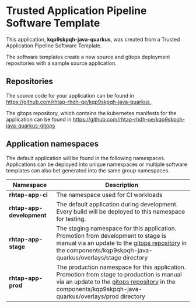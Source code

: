 # Trusted Application Pipeline Software Template

This application, **kqp9skpqh-java-quarkus**, was created from a Trusted Application Pipeline Software Template.

The software templates create a new source and gitops deployment repositories with a sample source application. 

## Repositories

The source code for your application can be found in [https://github.com/rhtap-rhdh-qe/kqp9skpqh-java-quarkus ](https://github.com/rhtap-rhdh-qe/kqp9skpqh-java-quarkus ).
 
The gitops repository, which contains the kubernetes manifests for the application can be found in 
[https://github.com/rhtap-rhdh-qe/kqp9skpqh-java-quarkus-gitops ](https://github.com/rhtap-rhdh-qe/kqp9skpqh-java-quarkus-gitops ) 

## Application namespaces 

The default application will be found in the following namespaces. Applications can be deployed into unique namespaces or multiple software templates can also bet generated into the same group namespaces.  

|  Namespace   |  Description   |  
| -------- | -------- |
| **rhtap-app-ci** | The namespace used for CI workloads |
| **rhtap-app-development** | The default application during development. Every build will be deployed to this namespace for testing. |
| **rhtap-app-stage** | The staging namespace for this application. Promotion from development to stage is manual via an update to the [gitops repository](https://github.com/rhtap-rhdh-qe/kqp9skpqh-java-quarkus-gitops ) in the components/kqp9skpqh-java-quarkus/overlays/stage directory |
| **rhtap-app-prod** | The production namespace for this application. Promotion from stage to production is manual via an update to the [gitops repository](https://github.com/rhtap-rhdh-qe/kqp9skpqh-java-quarkus-gitops ) in the components/kqp9skpqh-java-quarkus/overlays/prod directory |